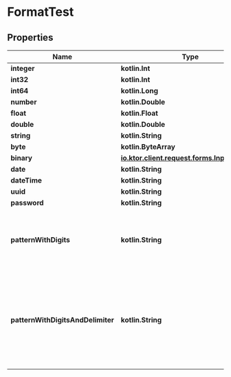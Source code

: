 
# FormatTest

## Properties
Name | Type | Description | Notes
------------ | ------------- | ------------- | -------------
**integer** | **kotlin.Int** |  |  [optional]
**int32** | **kotlin.Int** |  |  [optional]
**int64** | **kotlin.Long** |  |  [optional]
**number** | **kotlin.Double** |  | 
**float** | **kotlin.Float** |  |  [optional]
**double** | **kotlin.Double** |  |  [optional]
**string** | **kotlin.String** |  |  [optional]
**byte** | **kotlin.ByteArray** |  | 
**binary** | [**io.ktor.client.request.forms.InputProvider**](io.ktor.client.request.forms.InputProvider.md) |  |  [optional]
**date** | **kotlin.String** |  | 
**dateTime** | **kotlin.String** |  |  [optional]
**uuid** | **kotlin.String** |  |  [optional]
**password** | **kotlin.String** |  | 
**patternWithDigits** | **kotlin.String** | A string that is a 10 digit number. Can have leading zeros. |  [optional]
**patternWithDigitsAndDelimiter** | **kotlin.String** | A string starting with &#39;image_&#39; (case insensitive) and one to three digits following i.e. Image_01. |  [optional]



